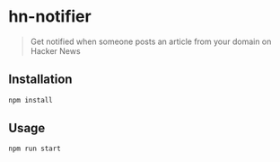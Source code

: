 # hn-notifier

> Get notified when someone posts an article from your domain on Hacker News

## Installation

```sh
npm install
```

## Usage

```sh
npm run start
```
